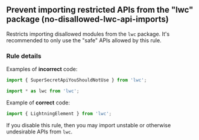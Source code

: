 ## Prevent importing restricted APIs from the "lwc" package (no-disallowed-lwc-api-imports)

Restricts importing disallowed modules from the `lwc` package. It's recommended to only use the "safe" APIs allowed by this rule.

### Rule details

Examples of **incorrect** code:

```js
import { SuperSecretApiYouShouldNotUse } from 'lwc';
```

```js
import * as lwc from 'lwc';
```

Example of **correct** code:

```js
import { LightningElement } from 'lwc';
```

If you disable this rule, then you may import unstable or otherwise undesirable APIs from `lwc`.
